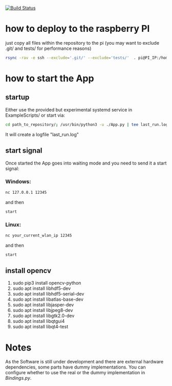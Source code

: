 [![Build Status](https://travis-ci.org/wtjerry/hslu_pren.svg?branch=master)](https://travis-ci.org/wtjerry/hslu_pren)

# how to deploy to the raspberry PI
just copy all files within the repository to the pi (you may want to exclude .git/ and tests/ for performance reasons)
``` sh
rsync -rav -e ssh --exclude='.git/' --exclude='tests/'  . pi@PI_IP:/home/pi/pren/
```

# how to start the App
## startup
Either use the provided but experimental systemd service in ExampleScripts/
or start via:
``` sh
cd path_to_repository/; /usr/bin/python3 -u ./App.py | tee last_run.log &
```

It will create a logfile "last_run.log"

## start signal
Once started the App goes into waiting mode and you need to send it a start signal:

### Windows:
``` sh 
nc 127.0.0.1 12345
```
and then
``` sh
start
```

### Linux:
``` sh 
nc your_current_wlan_ip 12345
```
and then
``` sh
start
```


## install opencv
1. sudo pip3 install opencv-python
2. sudo apt install libhdf5-dev
3. sudo apt install libhdf5-serial-dev
4. sudo apt install libatlas-base-dev
5. sudo apt install libjasper-dev
6. sudo apt install libjpeg8-dev
7. sudo apt install libgtk2.0-dev
8. sudo apt install libqtgui4
9. sudo apt install libqt4-test


# Notes
As the Software is still under development and there are external hardware dependencies, some parts have dummy implementations.
You can configure whether to use the real or the dummy implementation in *Bindings.py*.
